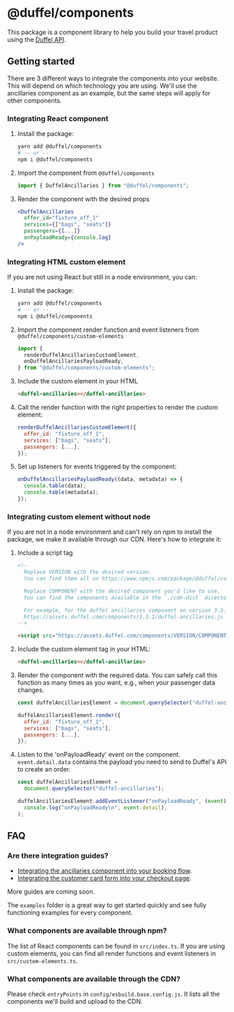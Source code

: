 # @duffel/components

This package is a component library to help you build your travel product using the [Duffel API](https://duffel.com/docs).

## Getting started

There are 3 different ways to integrate the components into your website. This will depend on which technology you are using. We'll use the ancillaries component as an example, but the same steps will apply for other components.

### Integrating React component

1. Install the package:

   ```sh
   yarn add @duffel/components
   # -- or --
   npm i @duffel/components
   ```

2. Import the component from `@duffel/components`

   ```javascript
   import { DuffelAncillaries } from "@duffel/components";
   ```

3. Render the component with the desired props

   ```jsx
   <DuffelAncillaries
     offer_id="fixture_off_1"
     services={["bags", "seats"]}
     passengers={[...]}
     onPayloadReady={console.log}
   />
   ```

### Integrating HTML custom element

If you are not using React but still in a node environment, you can:

1. Install the package:

   ```sh
   yarn add @duffel/components
   # -- or --
   npm i @duffel/components
   ```

2. Import the component render function and event listeners from `@duffel/components/custom-elements`

   ```javascript
   import {
     renderDuffelAncillariesCustomElement,
     onDuffelAncillariesPayloadReady,
   } from "@duffel/components/custom-elements";
   ```

3. Include the custom element in your HTML

   ```html
   <duffel-ancillaries></duffel-ancillaries>
   ```

4. Call the render function with the right properties to render the custom element:

   ```javascript
   renderDuffelAncillariesCustomElement({
     offer_id: "fixture_off_1",
     services: ["bags", "seats"],
     passengers: [...],
   });
   ```

5. Set up listeners for events triggered by the component:

   ```javascript
   onDuffelAncillariesPayloadReady((data, metadata) => {
     console.table(data);
     console.table(metadata);
   });
   ```

### Integrating custom element without node

If you are not in a node environment and can't rely on npm to install the package, we make it available through our CDN. Here's how to integrate it:

1. Include a script tag

   ```html
   <!--
     Replace VERSION with the desired version.
     You can find them all on https://www.npmjs.com/package/@duffel/components?activeTab=versions
   
     Replace COMPONENT with the desired component you'd like to use.
     You can find the components available in the `./cdn-dist` directory after running `yarn build-and-publish --dry-run`
   
     For example, for the duffel ancillaries component on version 3.3.1, use:
     https://assets.duffel.com/components/3.3.1/duffel-ancillaries.js
   -->

   <script src="https://assets.duffel.com/components/VERSION/COMPONENT.js"></script>
   ```

2. Include the custom element tag in your HTML:

   ```html
   <duffel-ancillaries></duffel-ancillaries>
   ```

3. Render the component with the required data. You can safely call this function as many times as you want, e.g., when your passenger data changes.

   ```javascript
   const duffelAncillariesElement = document.querySelector("duffel-ancillaries");

   duffelAncillariesElement.render({
     offer_id: "fixture_off_1",
     services: ["bags", "seats"],
     passengers: [...],
   });
   ```

4. Listen to the 'onPayloadReady' event on the component. `event.detail.data` contains the payload you need to send to Duffel's API to create an order.

   ```javascript
   const duffelAncillariesElement =
     document.querySelector("duffel-ancillaries");

   duffelAncillariesElement.addEventListener("onPayloadReady", (event) =>
     console.log("onPayloadReady\n", event.detail),
   );
   ```

## FAQ

### Are there integration guides?

- [Integrating the ancillaries component into your booking flow](https://duffel.com/docs/guides/ancillaries-component).
- [Integrating the customer card form into your checkout page](https://duffel.com/docs/guides/paying-with-customer-cards).

More guides are coming soon.

The `examples` folder is a great way to get started quickly and see fully functioning examples for every component.

### What components are available through npm?

The list of React components can be found in `src/index.ts`. If you are using custom elements, you can find all render functions and event listeners in `src/custom-elements.ts`.

### What components are available through the CDN?

Please check `entryPoints` in `config/esbuild.base.config.js`. It lists all the components we'll build and upload to the CDN.

